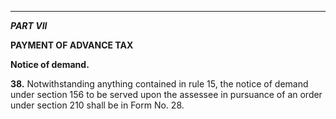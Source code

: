 ****

_**PART VII**_

**PAYMENT OF ADVANCE TAX**

**Notice of demand.**

**38.** Notwithstanding anything contained in rule 15, the notice of demand under section 156 to be served upon the assessee in pursuance of an order under section 210 shall be in Form No. 28.